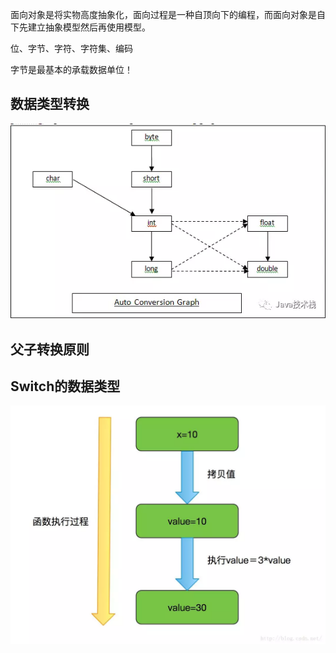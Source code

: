面向对象是将实物高度抽象化，面向过程是一种自顶向下的编程，而面向对象是自下先建立抽象模型然后再使用模型。 

位、字节、字符、字符集、编码

字节是最基本的承载数据单位！

## 数据类型转换

<img src="../../插图/JavaSE核心/JavaSE基础学习/数据类型转换.png" />

## 父子转换原则





## Switch的数据类型

<img src="../../\插图\JavaSE核心\JavaSE基础学习\值传递.png" />



